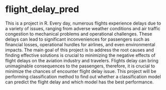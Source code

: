 # flight_delay_pred

This is a project in R. 
Every day, numerous flights experience delays due to a variety of issues, ranging from adverse weather conditions and air traffic congestion to mechanical problems and operational challenges. These delays can lead to significant inconveniences for passengers such as financial losses, operational hurdles for airlines, and even environmental impacts. The main goal of this project is to address the root causes and finding effective solutions is crucial to minimizing the negative effects of flight delays on the aviation industry and travelers. Flights delay can bring unimaginable consequences to the passengers, therefore, it is crucial to minimize the chances of encounter flight delay issue. This project will be performing classification method to find out whether a classification model can predict the flight delay and which model has the best performance.

